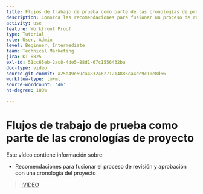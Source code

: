 ```yaml
---
title: Flujos de trabajo de prueba como parte de las cronologías de proyecto
description: Conozca las recomendaciones para fusionar un proceso de revisión y aprobación con una cronología en  [!DNL  Workfront].
activity: use
feature: Workfront Proof
type: Tutorial
role: User, Admin
level: Beginner, Intermediate
team: Technical Marketing
jira: KT-8825
exl-id: 51cc65eb-2ac8-4de5-88d1-67c1556432ba
doc-type: video
source-git-commit: a25a49e59ca483246271214886ea4dc9c10e8d66
workflow-type: tm+mt
source-wordcount: '46'
ht-degree: 100%

---
```


# Flujos de trabajo de prueba como parte de las cronologías de proyecto

Este vídeo contiene información sobre:

* Recomendaciones para fusionar el proceso de revisión y aprobación con una cronología del proyecto

>[!VIDEO](https://video.tv.adobe.com/v/335125/?quality=12&learn=on)

<!--
This is a duplicate and not used in the TOC
-->
